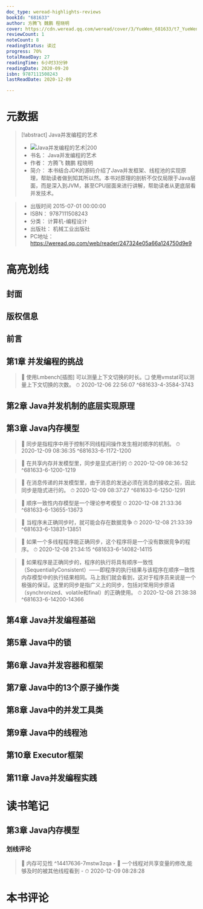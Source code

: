 ```yaml
---
doc_type: weread-highlights-reviews
bookId: "681633"
author: 方腾飞 魏鹏 程晓明
cover: https://cdn.weread.qq.com/weread/cover/3/YueWen_681633/t7_YueWen_681633.jpg
reviewCount: 1
noteCount: 8
readingStatus: 读过
progress: 70%
totalReadDay: 27
readingTime: 6小时33分钟
readingDate: 2020-09-20
isbn: 9787111508243
lastReadDate: 2020-12-09

---
```

# 元数据
> [!abstract] Java并发编程的艺术
> - ![ Java并发编程的艺术|200](https://cdn.weread.qq.com/weread/cover/3/YueWen_681633/t7_YueWen_681633.jpg)
> - 书名： Java并发编程的艺术
> - 作者： 方腾飞 魏鹏 程晓明
> - 简介： 本书结合JDK的源码介绍了Java并发框架、线程池的实现原理，帮助读者做到知其所以然。本书对原理的剖析不仅仅局限于Java层面，而是深入到JVM，甚至CPU层面来进行讲解，帮助读者从更底层看并发技术。

> - 出版时间 2015-07-01 00:00:00
> - ISBN： 9787111508243
> - 分类： 计算机-编程设计
> - 出版社： 机械工业出版社
> - PC地址：https://weread.qq.com/web/reader/247324e05a66a124750d9e9

# 高亮划线

## 封面

## 版权信息

## 前言

## 第1章 并发编程的挑战

> 📌 使用Lmbench[插图] 可以测量上下文切换的时长。❑ 使用vmstat可以测量上下文切换的次数。 
> ⏱ 2020-12-06 22:56:07 ^681633-4-3584-3743

## 第2章 Java并发机制的底层实现原理

## 第3章 Java内存模型

> 📌 同步是指程序中用于控制不同线程间操作发生相对顺序的机制。 
> ⏱ 2020-12-09 08:36:35 ^681633-6-1172-1200

> 📌 在共享内存并发模型里，同步是显式进行的 
> ⏱ 2020-12-09 08:36:52 ^681633-6-1200-1219

> 📌 在消息传递的并发模型里，由于消息的发送必须在消息的接收之前，因此同步是隐式进行的。 
> ⏱ 2020-12-09 08:37:27 ^681633-6-1250-1291

> 📌 顺序一致性内存模型是一个理论参考模型 
> ⏱ 2020-12-08 21:33:36 ^681633-6-13655-13673

> 📌 当程序未正确同步时，就可能会存在数据竞争 
> ⏱ 2020-12-08 21:33:39 ^681633-6-13831-13851

> 📌 如果一个多线程程序能正确同步，这个程序将是一个没有数据竞争的程序。 
> ⏱ 2020-12-08 21:34:15 ^681633-6-14082-14115

> 📌 如果程序是正确同步的，程序的执行将具有顺序一致性（SequentiallyConsistent）——即程序的执行结果与该程序在顺序一致性内存模型中的执行结果相同。马上我们就会看到，这对于程序员来说是一个极强的保证。这里的同步是指广义上的同步，包括对常用同步原语（synchronized、volatile和final）的正确使用。 
> ⏱ 2020-12-08 21:38:38 ^681633-6-14200-14366

## 第4章 Java并发编程基础

## 第5章 Java中的锁

## 第6章 Java并发容器和框架

## 第7章 Java中的13个原子操作类

## 第8章 Java中的并发工具类

## 第9章 Java中的线程池

## 第10章 Executor框架

## 第11章 Java并发编程实践

# 读书笔记

## 第3章 Java内存模型

### 划线评论
> 📌 内存可见性  ^14417636-7mstw3zqa
    - 💭 一个线程对共享变量的修改,能够及时的被其他线程看到
    - ⏱ 2020-12-09 08:28:28
   
# 本书评论
